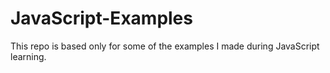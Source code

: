 # JavaScript-Examples
This repo is based only for some of the examples I made during JavaScript learning.
